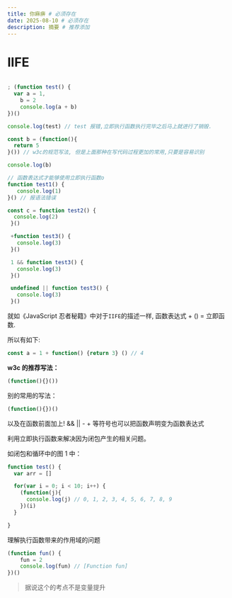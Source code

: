 ```yaml
---
title: 你麻痹 # 必须存在
date: 2025-08-10 # 必须存在
description: 摘要 # 推荐添加
---
```


# IIFE

```JavaScript

; (function test() {
  var a = 1,
    b = 2
    console.log(a + b)
})()

console.log(test) // test 报错,立即执行函数执行完毕之后马上就进行了销毁.

const b = (function(){
  return 5
}()) // w3c的规范写法, 但是上面那种在写代码过程更加的常用,只要是容易识别

console.log(b)

// 函数表达式才能够使用立即执行函数o
function test1() {
   console.log(1)
}() // 报语法错误

const c = function test2() {
  console.log(2)
 }()

 +function test3() {
   console.log(3)
 }()

 1 && function test3() {
   console.log(3)
 }()

 undefined || function test3() {
   console.log(3)
 }()
```

就如《JavaScript 忍者秘籍》中对于`IIFE`的描述一样, 函数表达式 + () = 立即函数.

所以有如下:

```JavaScript
const a = 1 + function() {return 3} () // 4
```

**w3c 的推荐写法：**

```JavaScript
(function(){}())
```

别的常用的写法：

```JavaScript
(function(){})()
```

以及在函数前面加上! && || - + 等符号也可以把函数声明变为函数表达式

利用立即执行函数来解决因为闭包产生的相关问题。

如闭包和循环中的图 1 中：

```JavaScript
function test() {
  var arr = []

  for(var i = 0; i < 10; i++) {
    (function(j){
      console.log(j) // 0, 1, 2, 3, 4, 5, 6, 7, 8, 9
    })(i)
  }

}
```

理解执行函数带来的作用域的问题

```JavaScript
(function fun() {
    fun = 2
    console.log(fun) // [Function fun]
})()

```

> 据说这个的考点不是变量提升
